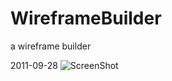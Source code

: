# WireframeBuilder
a wireframe builder 

2011-09-28
![ScreenShot](https://github.com/zhanzushun/WireframeBuilder/blob/master/screenshot/s1.png)

